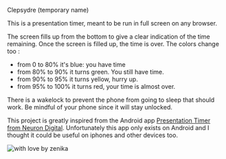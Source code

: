 Clepsydre (temporary name)

This is a presentation timer, meant to be run in full screen on any browser.

The screen fills up from the bottom to give a clear indication of the time remaining. Once the screen is filled up, the time is over.
The colors change too :
- from 0 to 80% it's blue: you have time
- from 80% to 90% it turns green. You still have time.
- from 90% to 95% it turns yellow, hurry up.
- from 95% to 100% it turns red, your time is almost over.

There is a wakelock to prevent the phone from going to sleep that should work. Be mindful of your phone since it will stay unlocked.

This project is greatly inspired from the Android app [Presentation Timer from Neuron Digital](https://play.google.com/store/apps/details?id=com.neurondigital.presentationtimer&hl=fr).
Unfortunately this app only exists on Android and I thought it could be useful on iphones and other devices too.

![with love by zenika](https://img.shields.io/badge/With%20%E2%9D%A4%EF%B8%8F%20by-Zenika-b51432.svg?link=https://oss.zenika.com)
